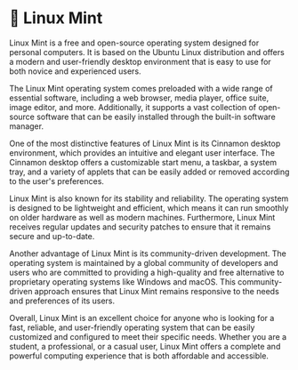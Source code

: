 # 🐧 Linux Mint

Linux Mint is a free and open-source operating system designed for personal computers. It is based on the Ubuntu Linux distribution and offers a modern and user-friendly desktop environment that is easy to use for both novice and experienced users.

The Linux Mint operating system comes preloaded with a wide range of essential software, including a web browser, media player, office suite, image editor, and more. Additionally, it supports a vast collection of open-source software that can be easily installed through the built-in software manager.

One of the most distinctive features of Linux Mint is its Cinnamon desktop environment, which provides an intuitive and elegant user interface. The Cinnamon desktop offers a customizable start menu, a taskbar, a system tray, and a variety of applets that can be easily added or removed according to the user's preferences.

Linux Mint is also known for its stability and reliability. The operating system is designed to be lightweight and efficient, which means it can run smoothly on older hardware as well as modern machines. Furthermore, Linux Mint receives regular updates and security patches to ensure that it remains secure and up-to-date.

Another advantage of Linux Mint is its community-driven development. The operating system is maintained by a global community of developers and users who are committed to providing a high-quality and free alternative to proprietary operating systems like Windows and macOS. This community-driven approach ensures that Linux Mint remains responsive to the needs and preferences of its users.

Overall, Linux Mint is an excellent choice for anyone who is looking for a fast, reliable, and user-friendly operating system that can be easily customized and configured to meet their specific needs. Whether you are a student, a professional, or a casual user, Linux Mint offers a complete and powerful computing experience that is both affordable and accessible.

